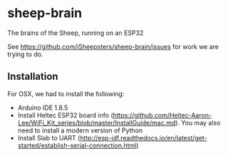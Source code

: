# sheep-brain
The brains of the Sheep, running on an ESP32

See https://github.com/iSheepsters/sheep-brain/issues for work we are trying to do.


## Installation

For OSX, we had to install the following:


- Arduino IDE 1.8.5
- Install Heltec ESP32 board info (https://github.com/Heltec-Aaron-Lee/WiFi_Kit_series/blob/master/InstallGuide/mac.md). You may also need to install a modern version of Python
- Install Slab to UART (http://esp-idf.readthedocs.io/en/latest/get-started/establish-serial-connection.html)
